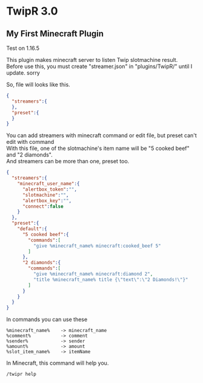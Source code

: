 # TwipR 3.0
## My First Minecraft Plugin
Test on 1.16.5

This plugin makes minecraft server to listen Twip slotmachine result.  
Before use this, you must create "streamer.json" in "plugins/TwipR/" until I update. sorry

So, file will looks like this.
```json
{
  "streamers":{
  },
  "preset":{
  }
}
```

You can add streamers with minecraft command or edit file, but preset can't edit with command  
With this file, one of the slotmachine's item name will be "5 cooked beef" and "2 diamonds".  
And streamers can be more than one, preset too.
```json
{
  "streamers":{
    "minecraft_user_name":{
      "alertbox_token":"",
      "slotmachine":"",
      "alertbox_key":"",
      "connect":false
    }
  },
  "preset":{
    "default":{
      "5 cooked beef":{
        "commands":[
          "give %minecraft_name% minecraft:cooked_beef 5"
        ]
      },
      "2 diamonds":{
        "commands":[
          "give %minecraft_name% minecraft:diamond 2",
          "title %minecraft_name% title {\"text\":\"2 Diamonds!\"}"
        ]
      }
    }
  }
}
```

In commands you can use these
```
%minecraft_name%    -> minecraft_name
%comment%           -> comment
%sender%            -> sender
%amount%            -> amount
%slot_item_name%    -> itemName
```



In Minecraft, this command will help you.
```
/twipr help
```
